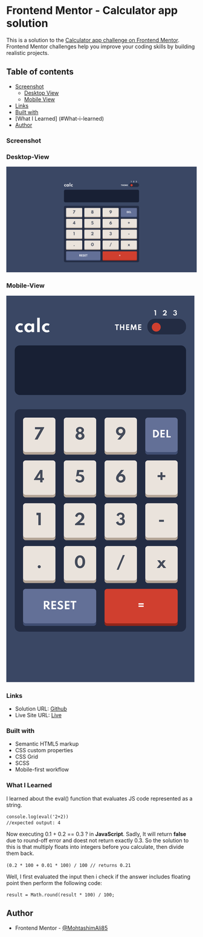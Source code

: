 # Frontend Mentor - Calculator app solution

This is a solution to the [Calculator app challenge on Frontend Mentor](https://www.frontendmentor.io/challenges/calculator-app-9lteq5N29). Frontend Mentor challenges help you improve your coding skills by building realistic projects.

## Table of contents

- [Screenshot](#screenshot)
  - [Desktop View](#Desktop-View)
  - [Mobile View](#Mobile-View)
- [Links](#links)
- [Built with](#built-with)
- [What I Learned] (#What-i-learned)
- [Author](#author)

### Screenshot

### Desktop-View

![](./ss-dt.png)

### Mobile-View

![](./ss-mb.png)

### Links

- Solution URL: [Github](https://github.com/MohtashimAli85/calculator-app-main)
- Live Site URL: [Live](https://calculator-app-main-nine.vercel.app/)

### Built with

- Semantic HTML5 markup
- CSS custom properties
- CSS Grid
- SCSS
- Mobile-first workflow
### What I Learned
I learned about the eval() function that evaluates JS code represented as a string.

```
console.log(eval('2+2))
//expected output: 4
```

Now executing 0.1 + 0.2 == 0.3 ? in **JavaScript**. Sadly, It will return **false** due to round-off error and doest not return exactly 0.3.
So the solution to this is that multiply floats into integers before you calculate, then divide them back.

`(0.2 * 100 + 0.01 * 100) / 100 // returns 0.21`

Well, I first evaluated the input then i check if the answer includes floating point then perform the following code:
```
result = Math.round(result * 100) / 100;
```


## Author

- Frontend Mentor - [@MohtashimAli85](https://www.frontendmentor.io/profile/MohtashimAli85)
